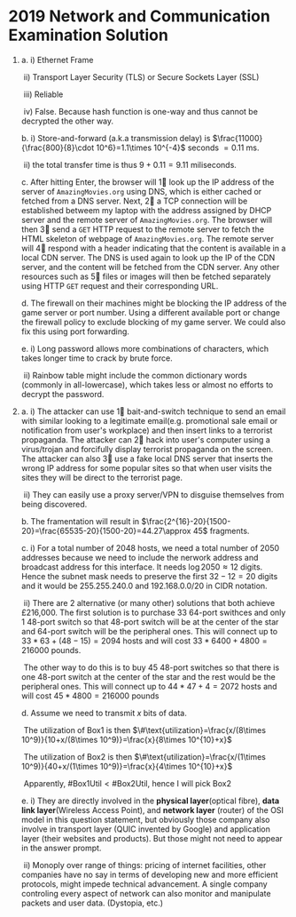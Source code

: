 # 2019 Network and Communication Examination Solution

1. a. i) Ethernet Frame

   ​	ii) Transport Layer Security (TLS) or Secure Sockets Layer (SSL)

   ​	iii) Reliable

   ​	iv) False. Because hash function is one-way and thus cannot be decrypted the other way.

   b. i) Store-and-forward (a.k.a transmission delay) is $\frac{11000}{\frac{800}{8}\cdot 10^6}=1.1\times 10^{-4}$ seconds $=0.11$ ms.

   ​	ii) the total transfer time is thus $9+0.11=9.11$ miliseconds.

   c. After hitting Enter, the browser will 1⃣️ look up the IP address of the server of `AmazingMovies.org` using DNS, which is either cached or fetched from a DNS server. Next, 2⃣️ a TCP connection will be established betweem my laptop with the address assigned by DHCP server and the remote server of `AmazingMovies.org`. The browser will then 3⃣️ send a `GET` HTTP request to the remote server to fetch the HTML skeleton of webpage of `AmazingMovies.org`. The remote server will 4⃣️ respond with a header indicating that the content is available in a local CDN server. The DNS is used again to look up the IP of the CDN server, and the content will be fetched from the CDN server. Any other resources such as 5⃣️ files or images will then be fetched separately using HTTP `GET` request and their corresponding URL.

   d. The firewall on their machines might be blocking the IP address of the game server or port number. Using a different available port or change the firewall policy to exclude blocking of my game server. We could also fix this using port forwarding.

   e. i) Long password allows more combinations of characters, which takes longer time to crack by brute force.

   ​	ii) Rainbow table might include the common dictionary words (commonly in all-lowercase), which takes less or almost no efforts to decrypt the password.

2. a. i) The attacker can use 1⃣️ bait-and-switch technique to send an email with similar looking to a legitimate email(e.g. promotional sale email or notification from user's workplace) and then insert links to a terrorist propaganda. The attacker can 2⃣️ hack into user's computer using a virus/trojan and forcifully display terrorist propaganda on the screen. The attacker can also 3⃣️ use a fake local DNS server that inserts the wrong IP address for some popular sites so that when user visits the sites they will be direct to the terrorist page.

   ​	ii) They can easily use a proxy server/VPN to disguise themselves from being discovered.

   b. The framentation will result in $\frac{2^{16}-20}{1500-20}=\frac{65535-20}{1500-20}=44.27\approx 45$ fragments.

   c. i) For a total number of 2048 hosts, we need a total number of 2050 addresses because we need to include the nerwork address and broadcast address for this interface. It needs $\log 2050\approx12$ digits. Hence the subnet mask needs to preserve the first $32-12=20$ digits and it would be $255.255.240.0$ and $192.168.0.0/20$ in CIDR notation.

   ​	ii) There are 2 alternative (or many other) solutions that both achieve £216,000. The first solution is to purchase 33 64-port swithces and only 1 48-port switch so that 48-port switch will be at the center of the star and 64-port switch will be the peripheral ones. This will connect up to $33*63+(48-15)=2094$ hosts and will cost $33*6400+4800=216000$ pounds.

   ​		The other way to do this is to buy 45 48-port switches so that there is one 48-port switch at the center of the star and the rest would be the peripheral ones. This will connect up to $44*47+4=2072$ hosts and will cost $45*4800=216000$ pounds

   d. Assume we need to transmit $x$ bits of data.

   ​	The utilization of Box1 is then $\#\text{utilization}=\frac{x/(8\times 10^9)}{10+x/(8\times 10^9)}=\frac{x}{8\times 10^{10}+x}$

   ​	The utilization of Box2 is then $\#\text{utilization}=\frac{x/(1\times 10^9)}{40+x/(1\times 10^9)}=\frac{x}{4\times 10^{10}+x}$

   ​	Apparently, $\#\text{Box1Util}<\#\text{Box2Util}$, hence I will pick Box2

   e. i) They are directly involved in the **physical layer**(optical fibre), **data link layer**(Wireless Access Point), and **network layer** (router) of the OSI model in this question statement, but obviously those company also involve in transport layer (QUIC invented by Google) and application layer (their websites and products). But those might not need to appear in the answer prompt.

   ​	ii) Monoply over range of things: pricing of internet facilities, other companies have no say in terms of developing new and more efficient protocols, might impede technical advancement. A single company controling every aspect of network can also monitor and manipulate packets and user data. (Dystopia, etc.)